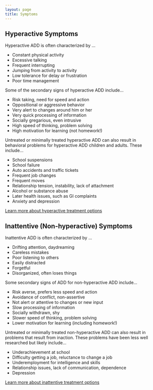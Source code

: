 ```yaml
---
layout: page
title: Symptoms
---
```


## Hyperactive Symptoms

Hyperactive ADD is often characterized by ...

* Constant physical activity
* Excessive talking
* Frequent interrupting
* Jumping from activity to activity
* Low tolerance for delay or frustration
* Poor time management

Some of the secondary signs of hyperactive ADD include...

* Risk taking, need for speed and action
* Oppositional or aggressive behavior
* Very alert to changes around him or her
* Very quick processing of information
* Socially gregarious, even intrusive
* High speed of thinking, problem solving
* High motivation for learning (not homework!)

Untreated or minimally treated hyperactive ADD can also result in behavioral problems for hyperactive ADD children and adults. These include...

* School suspensions
* School failure
* Auto accidents and traffic tickets
* Frequent job changes
* Frequent moves
* Relationship tension, instability, lack of attachment
* Alcohol or substance abuse
* Later health issues, such as GI complaints
* Anxiety and depression

[Learn more about hyperactive treatment options](/treatment)

## Inattentive (Non-hyperactive) Symptoms

Inattentive ADD is often characterized by ...

* Drifting attention, daydreaming
* Careless mistakes
* Poor listening to others
* Easily distracted
* Forgetful
* Disorganized, often loses things

Some secondary signs of ADD for non-hyperactive ADD include...

* Risk averse, prefers less speed and action
* Avoidance of conflict, non-assertive
* Not alert or attentive to changes or new input
* Slow processing of information
* Socially withdrawn, shy
* Slower speed of thinking, problem solving
* Lower motivation for learning (including homework!)

Untreated or minimally treated non-hyperactive ADD can also result in problems that result from inaction. These problems have been less well researched but likely include...

* Underachievement at school
* Difficulty getting a job, reluctance to change a job
* Underemployment for intelligence and skills
* Relationship issues, lack of communication, dependence
* Depression

[Learn more about inattentive treatment options](/treatment#inattentive-add)

